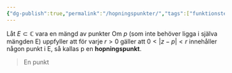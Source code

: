 ```yaml
---
{"dg-publish":true,"permalink":"/hopningspunkter/","tags":["funktionsteori"]}
---
```


Låt $E\subset\mathbb{C}$ vara en mängd av punkter
Om $p$ (som inte behöver ligga i själva mängden E) uppfyller att för varje $r>0$ gäller att $0<|z-p|<r$ innehåller någon punkt i E, så kallas p en **hopningspunkt**.

> En punkt 